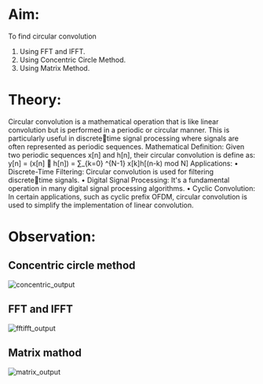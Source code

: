 # Aim:
To find circular convolution 
1. Using FFT and IFFT. 
2. Using Concentric Circle Method. 
3. Using Matrix Method.
# Theory:
Circular convolution is a mathematical operation that is like linear convolution 
but is performed in a periodic or circular manner. This is particularly useful in discretetime signal processing where signals are often represented as periodic sequences. 
 Mathematical Definition: 
 Given two periodic sequences x[n] and h[n], their circular convolution is define as:
 y[n] = (x[n] ⊛ h[n]) = ∑_{k=0} ^{N-1} x[k]h[(n-k) mod N] 
 Applications: 
• Discrete-Time Filtering: Circular convolution is used for filtering discretetime signals. 
• Digital Signal Processing: It's a fundamental operation in many digital signal 
processing algorithms. 
• Cyclic Convolution: In certain applications, such as cyclic prefix OFDM, 
circular convolution is used to simplify the implementation of linear 
convolution.
# Observation:
## Concentric circle method
![concentric_output](https://github.com/user-attachments/assets/e2325fd6-8ef9-448c-904b-e86a41500106)
## FFT and IFFT
![fftifft_output](https://github.com/user-attachments/assets/7386f381-e673-4094-bdd2-b2415d3c1626)
## Matrix mathod
![matrix_output](https://github.com/user-attachments/assets/9411c1ef-740d-4ae4-8681-bfeb8ceaa966)


